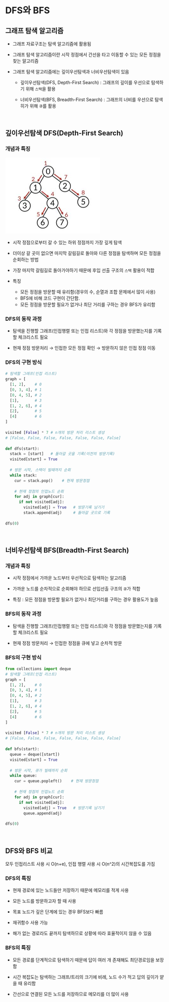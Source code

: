 # DFS와 BFS

## 그래프 탐색 알고리즘

- 그래프 자료구조는 탐색 알고리즘에 활용됨

- 그래프 탐색 알고리즘이란 시작 정점에서 간선을 타고 이동할 수 있는 모든 정점을 찾는 알고리즘

- 그래프 탐색 알고리즘에는 깊이우선탐색과 너비우선탐색이 있음
  - 깊이우선탐색(DFS, Depth-First Search) : 그래프의 깊이를 우선으로 탐색하기 위해 `스택`을 활용

  - 너비우선탐색(BFS, Breadth-First Search) : 그래프의 너비를 우선으로 탐색히가 위해 `큐`를 활용

<br>

## 깊이우선탐색 DFS(Depth-First Search)

### 개념과 특징
![DFS](DFS.jpg)
- 시작 정점으로부터 갈 수 있는 하위 정점까지 가장 깊게 탐색

- 더이상 갈 곳이 없으면 마지막 갈림길로 돌아와 다른 정점을 탐색하며 모든 정점을 순회하는 방법

- 가장 마지막 갈림길로 돌아가야하기 때문에 후입 선출 구조의 `스택` 활용이 적합

- 특징
  - 모든 정점을 방문할 때 유리함(경우의 수, 순열과 조합 문제에서 많이 사용)
  - BFS에 비해 코드 구현이 간단함.
  - 모든 정점을 방문할 필요가 없거나 최단 거리를 구하는 경우 BFS가 유리함


### DFS의 동작 과정
- 탐색을 진행할 그래프(인접행렬 또는 인접 리스트)와 각 정점을 방문했는지를 기록할 체크리스트 필요

- 현재 정점 방문처리 → 인접한 모든 정점 확인 → 방문하지 않은 인접 정점 이동


### DFS의 구현 방식
```python
# 탐색할 그래프(인접 리스트)
graph = [
  [1, 2],    # 0
  [0, 3, 4], # 1
  [0, 4, 5], # 2
  [1],       # 3
  [1, 2, 6], # 4
  [2],       # 5
  [4]        # 6
]

visited [False] * 7 # n개의 방문 처리 리스트 생성
# [False, False, False, False, False, False, False]

def dfs(start):
  stack = [start]   # 돌아갈 곳을 기록(이전의 방문기록)
  visited[start] = True

  # 방문 시작, 스택이 빌때까지 순회
  while stack:
    cur = stack.pop()    # 현재 방문정점

    # 현재 정점의 인접노드 순회
    for adj in graph[cur]:
      if not visited[adj]:
        visited[adj] = True   # 방문기록 남기기
        stack.append(adj)     # 돌아갈 곳으로 기록

dfs(0)
```

<br>

## 너비우선탐색 BFS(Breadth-First Search)

### 개념과 특징
- 시작 정점에서 가까운 노드부터 우선적으로 탐색하는 알고리즘

- 가까운 노드를 순차적으로 순회해야 하므로 선입선출 구조의 `큐`가 적합

- 특징 : 모든 정점을 방문할 필요가 없거나 최단거리를 구하는 경우 활용도가 높음

### BFS의 동작 과정
- 탐색을 진행할 그래프(인접행렬 또는 인접 리스트)와 각 정점을 방문했는지를 기록할 체크리스트 필요

- 현재 정점 방문처리 → 인접한 정점을 큐에 넣고 순차적 방문

### BFS의 구현 방식
```python
from collections import deque
# 탐색할 그래프(인접 리스트)
graph = [
  [1, 2],    # 0
  [0, 3, 4], # 1
  [0, 4, 5], # 2
  [1],       # 3
  [1, 2, 6], # 4
  [2],       # 5
  [4]        # 6
]

visited [False] * 7 # n개의 방문 처리 리스트 생성
# [False, False, False, False, False, False, False]

def bfs(start):
  queue = deque([start])
  visited[start] = True

  # 방문 시작, 큐가 빌때까지 순회
  while queue:
    cur = queue.popleft()    # 현재 방문정점

    # 현재 정점의 인접노드 순회
    for adj in graph[cur]:
      if not visited[adj]:
        visited[adj] = True   # 방문기록 남기기
        queue.append(adj)     

dfs(0)
```

<br>

## DFS와 BFS 비교

모두 인접리스트 사용 시 O(n+e), 인접 행렬 사용 시 O(n^2)의 시간복잡도를 가짐

### DFS의 특징
- 현재 경로에 있는 노드들만 저장하기 때문에 메모리를 적게 사용

- 모든 노드를 방문하고자 할 때 사용

- 목표 노드가 깊은 단계에 있는 경우 BFS보다 빠름

- 재귀함수 사용 가능

- 해가 없는 경로라도 끝까지 탐색하므로 상황에 따라 효율적이지 않을 수 있음

### BFS의 특징
- 모든 경로를 단계적으로 탐색하기 때문에 답이 여러 개 존재해도 최단경로임을 보장함

- 시간 복잡도는 탐색하는 그래프/트리의 크기에 비례, 노드 수가 적고 답의 깊이가 얕을 때 유리함

- 간선으로 연결된 모든 노드를 저장하므로 메모리를 더 많이 사용